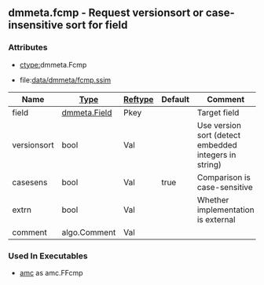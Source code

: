 ## dmmeta.fcmp - Request versionsort or case-insensitive sort for field


### Attributes
<a href="#attributes"></a>
* [ctype:](/txt/ssimdb/dmmeta/ctype.md)dmmeta.Fcmp

* file:[data/dmmeta/fcmp.ssim](/data/dmmeta/fcmp.ssim)

|Name|[Type](/txt/ssimdb/dmmeta/ctype.md)|[Reftype](/txt/ssimdb/dmmeta/reftype.md)|Default|Comment|
|---|---|---|---|---|
|field|[dmmeta.Field](/txt/ssimdb/dmmeta/field.md)|Pkey||Target field|
|versionsort|bool|Val||Use version sort (detect embedded integers in string)|
|casesens|bool|Val|true|Comparison is case-sensitive|
|extrn|bool|Val||Whether implementation is external|
|comment|algo.Comment|Val|

### Used In Executables
<a href="#used-in-executables"></a>
* [amc](/txt/exe/amc/README.md) as amc.FFcmp

